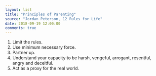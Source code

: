 ```yaml
---
layout: list
title: "Principles of Parenting"
source: "Jordan Peterson, 12 Rules for Life"
date: 2018-09-19 12:00:00
comments: true
---
```


1. Limit the rules.
2. Use minimum necessary force.
3. Partner up.
4. Understand your capacity to be harsh, vengeful, arrogant, resentful, angry and deceitful.
5. Act as a proxy for the real world.